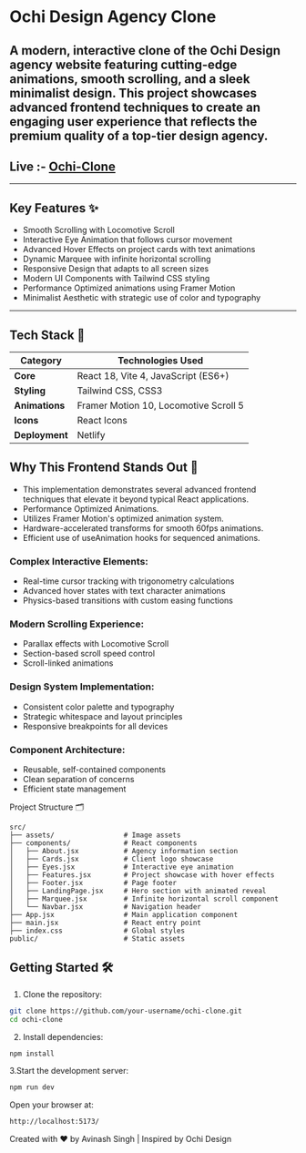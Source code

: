 # Ochi Design Agency Clone

A modern, interactive clone of the Ochi Design agency website featuring cutting-edge animations, smooth scrolling, and a sleek minimalist design. This project showcases advanced frontend techniques to create an engaging user experience that reflects the premium quality of a top-tier design agency.
---
## Live :- [Ochi-Clone](https://ochi-clone-here.netlify.app/)
---
## Key Features ✨

- Smooth Scrolling with Locomotive Scroll
- Interactive Eye Animation that follows cursor movement
- Advanced Hover Effects on project cards with text animations
- Dynamic Marquee with infinite horizontal scrolling
- Responsive Design that adapts to all screen sizes
- Modern UI Components with Tailwind CSS styling
- Performance Optimized animations using Framer Motion
- Minimalist Aesthetic with strategic use of color and typography

---
## Tech Stack 🚀


|  Category      |  Technologies Used                        |
|----------------|-------------------------------------------|
| **Core**       | React 18, Vite 4, JavaScript (ES6+)       |
| **Styling**    | Tailwind CSS, CSS3                        |
| **Animations** | Framer Motion 10, Locomotive Scroll 5     |
| **Icons**      | React Icons                               |
| **Deployment** | Netlify                                   |

## Why This Frontend Stands Out 🌟
- This implementation demonstrates several advanced frontend techniques that elevate it beyond typical React applications.
- Performance Optimized Animations.
- Utilizes Framer Motion's optimized animation system.
- Hardware-accelerated transforms for smooth 60fps animations.
- Efficient use of useAnimation hooks for sequenced animations.

### Complex Interactive Elements:

- Real-time cursor tracking with trigonometry calculations
- Advanced hover states with text character animations
- Physics-based transitions with custom easing functions

### Modern Scrolling Experience:

- Parallax effects with Locomotive Scroll
- Section-based scroll speed control
- Scroll-linked animations

### Design System Implementation:

- Consistent color palette and typography
- Strategic whitespace and layout principles
- Responsive breakpoints for all devices

### Component Architecture:

- Reusable, self-contained components
- Clean separation of concerns
- Efficient state management

Project Structure 🗂️
```
src/
├── assets/                 # Image assets
├── components/             # React components
│   ├── About.jsx           # Agency information section
│   ├── Cards.jsx           # Client logo showcase
│   ├── Eyes.jsx            # Interactive eye animation
│   ├── Features.jsx        # Project showcase with hover effects
│   ├── Footer.jsx          # Page footer
│   ├── LandingPage.jsx     # Hero section with animated reveal
│   ├── Marquee.jsx         # Infinite horizontal scroll component
│   └── Navbar.jsx          # Navigation header
├── App.jsx                 # Main application component
├── main.jsx                # React entry point
├── index.css               # Global styles
public/                     # Static assets
```
## Getting Started 🛠️

1. Clone the repository:

```bash
git clone https://github.com/your-username/ochi-clone.git
cd ochi-clone
```
2. Install dependencies:

```bash
npm install
```
3.Start the development server:
```bash
npm run dev
```
Open your browser at:
```bash
http://localhost:5173/
```




Created with ❤️ by Avinash Singh | Inspired by Ochi Design
